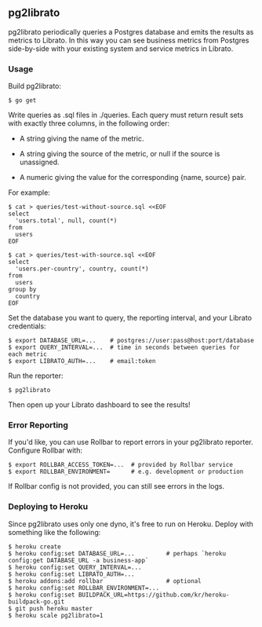 ## pg2librato

pg2librato periodically queries a Postgres database and emits the results
as metrics to Librato. In this way you can see business metrics from
Postgres side-by-side with your existing system and service metrics in
Librato.

### Usage

Build pg2librato:

```
$ go get
```

Write queries as .sql files in ./queries. Each query must return result
sets with exactly three columns, in the following order:

* A string giving the name of the metric.

* A string giving the source of the metric, or null if the source is
  unassigned.

* A numeric giving the value for the corresponding {name, source} pair.
 
For example:

```
$ cat > queries/test-without-source.sql <<EOF
select
  'users.total', null, count(*)
from
  users
EOF

$ cat > queries/test-with-source.sql <<EOF
select
  'users.per-country', country, count(*)
from
  users
group by
  country
EOF
```

Set the database you want to query, the reporting interval, and your
Librato credentials:

```console
$ export DATABASE_URL=...    # postgres://user:pass@host:port/database
$ export QUERY_INTERVAL=...  # time in seconds between queries for each metric
$ export LIBRATO_AUTH=...    # email:token
```

Run the reporter:

```
$ pg2librato
```

Then open up your Librato dashboard to see the results!

### Error Reporting

If you'd like, you can use Rollbar to report errors in your pg2librato
reporter. Configure Rollbar with:

```
$ export ROLLBAR_ACCESS_TOKEN=...  # provided by Rollbar service
$ export ROLLBAR_ENVIRONMENT=      # e.g. development or production
```

If Rollbar config is not provided, you can still see errors in the logs.

### Deploying to Heroku

Since pg2librato uses only one dyno, it's free to run on Heroku. Deploy
with something like the following:

```
$ heroku create
$ heroku config:set DATABASE_URL=...         # perhaps `heroku config:get DATABASE_URL -a business-app`
$ heroku config:set QUERY_INTERVAL=...
$ heroku config:set LIBRATO_AUTH=...
$ heroku addons:add rollbar                  # optional
$ heroku config:set ROLLBAR_ENVIRONMENT=...
$ heroku config:set BUILDPACK_URL=https://github.com/kr/heroku-buildpack-go.git
$ git push heroku master
$ heroku scale pg2librato=1
```
